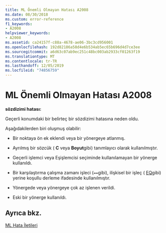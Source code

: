 ```yaml
---
title: ML Önemli Olmayan Hatası A2008
ms.date: 08/30/2018
ms.custom: error-reference
f1_keywords:
- A2008
helpviewer_keywords:
- A2008
ms.assetid: ca24157f-c88a-4678-ae06-3bc3cd956001
ms.openlocfilehash: 192d82186a58d4e6b534ab5ec65b696d4d7ce3ee
ms.sourcegitcommit: a6d63c07ab9ec251c48bc003ab2933cf01263f19
ms.translationtype: MT
ms.contentlocale: tr-TR
ms.lasthandoff: 12/05/2019
ms.locfileid: "74856759"
---
```

# <a name="ml-nonfatal-error-a2008"></a>ML Önemli Olmayan Hatası A2008

**sözdizimi hatası:**

Geçerli konumdaki bir belirteç bir sözdizimi hatasına neden oldu.

Aşağıdakilerden biri oluşmuş olabilir:

- Bir noktaya ön ek eklendi veya bir yönergeye atlanmış.

- Ayrılmış bir sözcük ( **C** veya **Boyut**gibi) tanımlayıcı olarak kullanılmıştır.

- Geçerli işlemci veya Eşişlemcisi seçiminde kullanılamayan bir yönerge kullanıldı.

- Bir karşılaştırma çalışma zamanı işleci (`==`gibi), ilişkisel bir işleç ( [EQ](../../assembler/masm/operator-eq.md)gibi) yerine koşullu derleme ifadesinde kullanılmıştır.

- Yönergede veya yönergeye çok az işlenen verildi.

- Eski bir yönerge kullanıldı.

## <a name="see-also"></a>Ayrıca bkz.

[ML Hata İletileri](../../assembler/masm/ml-error-messages.md)<br/>